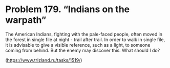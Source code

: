 # Problem 179. “Indians on the warpath”

The American Indians, fighting with the pale-faced people, often moved in the forest in single file at night - trail after trail. In order to walk in single file, it is advisable to give a visible reference, such as a light, to someone coming from behind. But the enemy may discover this. What should I do?

(https://www.trizland.ru/tasks/1519/)